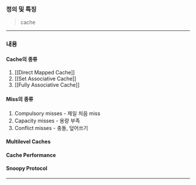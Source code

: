 ### 정의 및 특징
>cache
---
###  내용


#### Cache의 종류
1. [[Direct Mapped Cache]]
2. [[Set Associative Cache]]
3. [[Fully Associative Cache]]

#### Miss의 종류
1. Compulsory misses - 제일 처음 miss
2. Capacity misses - 용량 부족
3. Conflict misses - 충돌, 덮어쓰기

#### Multilevel Caches

#### Cache Performance

#### Snoopy Protocol


---
